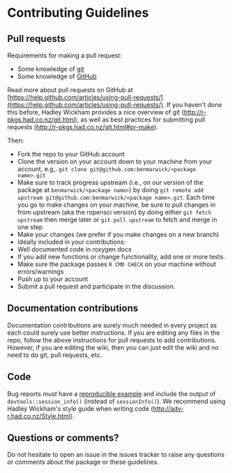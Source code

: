 # Contributing Guidelines

## Pull requests

Requirements for making a pull request:

* Some knowledge of [git]()
* Some knowledge of [GitHub]()

Read more about pull requests on GitHub at [https://help.github.com/articles/using-pull-requests/](https://help.github.com/articles/using-pull-requests/). If you haven't done this before, Hadley Wickham provides a nice overview of git (<http://r-pkgs.had.co.nz/git.html>), as well as best practices for submitting pull requests (<http://r-pkgs.had.co.nz/git.html#pr-make>).

Then:

* Fork the repo to your GitHub account
* Clone the version on your account down to your machine from your account, e.g,. `git clone git@github.com:benmarwick/<package name>.git`
* Make sure to track progress upstream (i.e., on our version of the package at `benmarwick/<package name>`) by doing `git remote add upstream git@github.com:benmarwick/<package name>.git`. Each time you go to make changes on your machine, be sure to pull changes in from upstream (aka the ropensci version) by doing either `git fetch upstream` then merge later or `git pull upstream` to fetch and merge in one step
* Make your changes (we prefer if you make changes on a new branch)
* Ideally included in your contributions:
* Well documented code in roxygen docs
* If you add new functions or change functionality, add one or more tests.
* Make sure the package passes `R CMD CHECK` on your machine without errors/warnings
* Push up to your account
* Submit a pull request and participate in the discussion.

## Documentation contributions

Documentation contributions are surely much needed in every project as each could surely use better instructions. If you are editing any files in the repo, follow the above instructions for pull requests to add contributions. However, if you are editing the wiki, then you can just edit the wiki and no need to do git, pull requests, etc.


## Code

Bug reports _must_ have a [reproducible example](http://adv-r.had.co.nz/Reproducibility.html) and include the output of `devtools::session_info()` (instead of `sessionInfo()`). We recommend using Hadley Wickham's style guide when writing code (<http://adv-r.had.co.nz/Style.html>).


## Questions or comments?

Do not hesitate to open an issue in the issues tracker to raise any questions or comments about the package or these guidelines.

